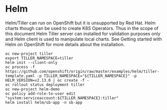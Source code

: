 # Helm
Helm/Tiller can run on OpenShift but it is unsupported by Red Hat. Helm charts though can be used to create K8S Operators. Thus in the scope of this document Helm Tiller server can installed for validation purposes only and Helm client is used to manipulate local charts. See Getting started with Helm on OpenShift for more details about the installation.
```
oc new-project tiller
export TILLER_NAMESPACE=tiller
helm init --client-only
oc process -f https://github.com/openshift/origin/raw/master/examples/helm/tiller-template.yaml -p TILLER_NAMESPACE="${TILLER_NAMESPACE}" -p HELM_VERSION=v2.13.0 | oc create -f -
oc rollout status deployment tiller
oc new-project helm-demo 
oc policy add-role-to-user edit "system:serviceaccount:${TILLER_NAMESPACE}:tiller"
helm install helm/sb-app -n sb-app
```

